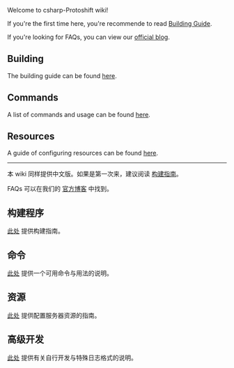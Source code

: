 Welcome to csharp-Protoshift wiki!

If you're the first time here, you're recommende to read [Building Guide](EN_Building).

If you're looking for FAQs, you can view our [official blog](https://yyheggegg.github.io/mihomo-gio-blogs/).

## Building

The building guide can be found [here](EN_Building).

## Commands

A list of commands and usage can be found [here](EN_Commands).

## Resources

A guide of configuring resources can be found [here](EN_Resources).

-----------------

本 wiki 同样提供中文版。如果是第一次来，建议阅读 [构建指南](CN_Building)。

FAQs 可以在我们的 [官方博客](https://yyheggegg.github.io/mihomo-gio-blogs/) 中找到。

## 构建程序

[此处](CN_Building) 提供构建指南。

## 命令

[此处](CN_Commands) 提供一个可用命令与用法的说明。

## 资源

[此处](CN_Resources) 提供配置服务器资源的指南。

## 高级开发

[此处](CN_Development) 提供有关自行开发与特殊日志格式的说明。
